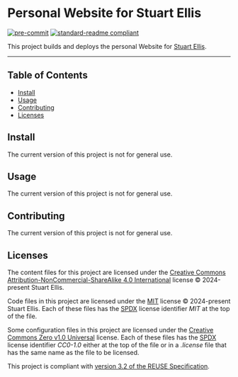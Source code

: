 <!--
SPDX-FileCopyrightText: 2024-present Stuart Ellis <stuart@stuartellis.name>

SPDX-License-Identifier: CC-BY-NC-SA-4.0
-->

# Personal Website for Stuart Ellis

[![pre-commit](https://img.shields.io/badge/pre--commit-enabled-brightgreen?logo=pre-commit)](https://github.com/pre-commit/pre-commit) [![standard-readme compliant](https://img.shields.io/badge/readme%20style-standard-brightgreen.svg?style=flat-square)](https://github.com/RichardLitt/standard-readme)

This project builds and deploys the personal Website for [Stuart Ellis](https://www.stuartellis.name).

-----

## Table of Contents

- [Install](#install)
- [Usage](#usage)
- [Contributing](#contributing)
- [Licenses](#licenses)

## Install

The current version of this project is not for general use.

## Usage

The current version of this project is not for general use.

## Contributing

The current version of this project is not for general use.

## Licenses

The content files for this project are licensed under the [Creative Commons Attribution-NonCommercial-ShareAlike 4.0 International](https://creativecommons.org/licenses/by-nc-sa/4.0/) license © 2024-present Stuart Ellis.

Code files in this project are licensed under the [MIT](https://spdx.org/licenses/MIT.html) license © 2024-present Stuart Ellis. Each of these files has the [SPDX](https://spdx.dev) license identifier *MIT* at the top of the file.

Some configuration files in this project are licensed under the [Creative Commons Zero v1.0 Universal](https://creativecommons.org/publicdomain/zero/1.0/) license. Each of these files has the [SPDX](https://spdx.dev) license identifier *CC0-1.0* either at the top of the file or in a *.license* file that has the same name as the file to be licensed.

This project is compliant with [version 3.2 of the REUSE Specification](https://reuse.software/spec/).
